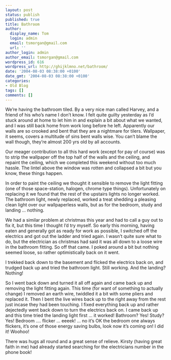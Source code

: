 ```yaml
---
layout: post
status: publish
published: true
title: Bathroom
author:
  display_name: Tom
  login: admin
  email: tsmorgan@gmail.com
  url: ''
author_login: admin
author_email: tsmorgan@gmail.com
wordpress_id: 616
wordpress_url: http://ghijklmno.net/bathroom/
date: '2004-08-03 08:38:00 +0100'
date_gmt: '2004-08-03 08:38:00 +0100'
categories:
- Old Blog
tags: []
comments: []
---
```

<!-- more -->

<p>We&#8217;re having the bathroom tiled. By a very nice man called Harvey, and a friend of his who&#8217;s name I don&#8217;t know. I felt quite guilty yesterday as I&#8217;d stuck around at home to let him in and explain a bit about what we wanted, and I was still back home from work long before he left. Apparently our walls are so crooked and bent that they are a nightmare for tilers. Wallpaper, it seems, covers a multitude of sins bent walls wise. You can&#8217;t blame the wall though, they&#8217;re almost 200 yrs old by all accounts.</p>

<p>Our meager contribution to all this hard work (except for pay of course) was to strip the wallpaper off the top half of the walls and the ceiling, and repaint the ceiling, which we completed this weekend without too much hassle. The lintel above the window was rotten and collapsed a bit but you know, these things happen.</p>

<p>In order to paint the ceiling we thought it sensible to remove the light fitting (one of those space-station, halogen, chrome type things). Unfortunately on replacing it we found that the rest of the upstairs lights no longer worked. The bathroom light, newly replaced, worked a treat shedding a pleasing clean light over our wallpaperless walls, but as for the bedroom, study and landing ... nothing.</p>

<p>We had a similar problem at christmas this year and had to call a guy out to fix it, but this time I thought I&#8217;d try myself. So early this morning, having eaten and generally got as ready for work as possible, I switched off the electrics and got out the ladder and tried again. I wasn&#8217;t quite sure what to do, but the electrician as christmas had said it was all down to a loose wire in the bathroom fitting. So off that came. I poked around a bit but nothing seemed loose, so rather optimistically back on it went.</p>

<p>I trekked back down to the basement and flicked the electrics back on, and trudged back up and tried the bathroom light. Still working. And the landing? Nothing!</p>

<p>So I went back down and turned it all off again and came back up and removing the light fitting again. This time (for want of something to actually change) I removed an earth wire, twiddled it a bit with some pliers and replaced it. Then I bent the live wires back up to the right away from the rest just incase they had been touching. I fixed everything back up and rather dejectedly went back down to turn the electrics back on. I came back up and this time tried the landing light first ... it worked! Bathroom? Yes! Study? Yes! Bedroom .... flicker ... eeeek! ... no it&#8217;s OK the bedroom one always flickers, it&#8217;s one of those energy saving bulbs, look now it&#8217;s coming on! I did it! Woohoo!</p>

<p>There was hugs all round and a great sense of relieve. Kirsty (having great faith in me) had already started searching for the electricians number in the phone book!</p>

